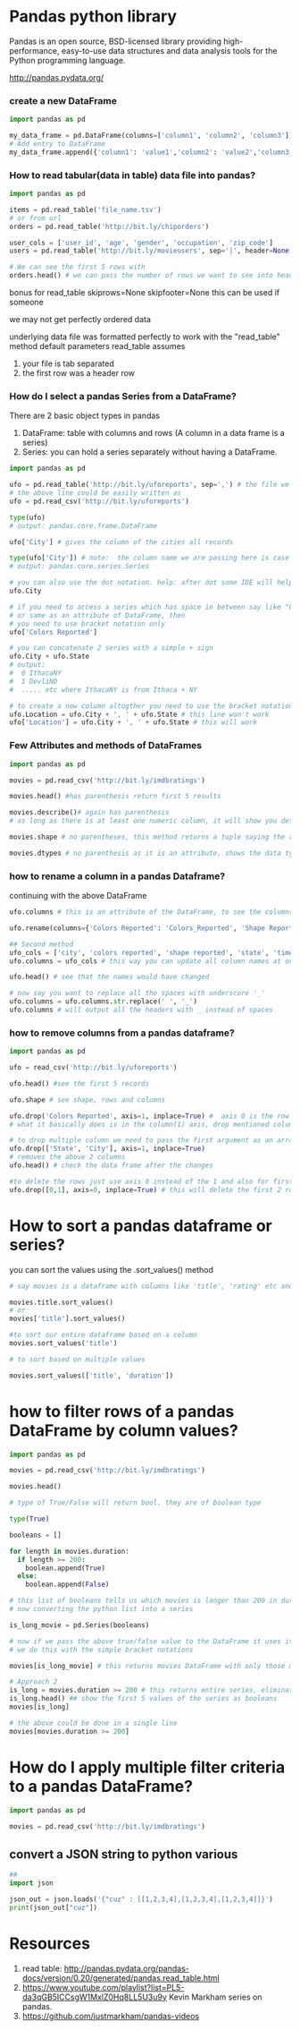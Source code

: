 # Pandas python library

Pandas is an open source, BSD-licensed library providing high-performance, easy-to-use data structures and data analysis tools for the Python programming language.

http://pandas.pydata.org/

### create a new DataFrame

```python
import pandas as pd

my_data_frame = pd.DataFrame(columns=['column1', 'column2', 'column3'])
# Add entry to DataFrame
my_data_frame.append({'column1': 'value1','column2': 'value2','column3': 'value3'})
```

### How to read tabular(data in table) data file into pandas?

```python
import pandas as pd

items = pd.read_table('file_name.tsv')
# or from url
orders = pd.read_table('http://bit.ly/chiporders')

user_cols = ['user_id', 'age', 'gender', 'occupation', 'zip_code']
users = pd.read_table('http://bit.ly/movieusers', sep='|', header=None, names=user_cols) # here the separator used by the file was | pipe, also we are passing the header info as names.

# We can see the first 5 rows with
orders.head() # we can pass the number of rows we want to see into head()
```

bonus
for read_table
skiprows=None
skipfooter=None
this can be used if someone

we may not get perfectly ordered data

underlying data file was formatted perfectly to work with the "read_table" method default parameters
read_table assumes
1. your file is tab separated
2. the first row was a header row

### How do I select a pandas Series from a DataFrame?
There are 2 basic object types in pandas
1. DataFrame: table with columns and rows (A column in a data frame is a series)
2. Series:  you can hold a series separately without having a DataFrame.

```python
import pandas as pd

ufo = pd.read_table('http://bit.ly/uforeports', sep=',') # the file we are reading is a csv comma separated file.
# the above line could be easily written as
ufo = pd.read_csv('http://bit.ly/uforeports')

type(ufo)
# output: pandas.core.frame.DataFrame

ufo['City'] # gives the column of the cities all records

type(ufo['City']) # note:  the column name we are passing here is case sensitive
# output: pandas.core.series.Series

# you can also use the dot notation. help: after dot some IDE will help with a tab or something
ufo.City

# if you need to access a series which has space in between say like "Colors Reported"
# or same as an attribute of DataFrame, then
# you need to use bracket notation only
ufo['Colors Reported']

# you can concatenate 2 series with a simple + sign
ufo.City + ufo.State
# output:
#  0 IthacaNY
#  1 DevliND
#  ..... etc where IthacaNY is from Ithaca + NY

# to create a new column altogther you need to use the bracket notation. Dot notation won't work
ufo.Location = ufo.City + ', ' + ufo.State # this line won't work
ufo['Location'] = ufo.City + ', ' + ufo.State # this will work

```

### Few Attributes and methods of DataFrames

```python
import pandas as pd

movies = pd.read_csv('http://bit.ly/imdbratings')

movies.head() #has parenthesis return first 5 results

movies.describe()# again has parenthesis
# as long as there is at least one numeric column, it will show you descriptive statistics of all numeric columns

movies.shape # no parentheses, this method returns a tuple saying the rows, columns our dataframe has

movies.dtypes # no parenthesis as it is an attribute, shows the data types of each columns
```

### how to rename a column in a pandas Dataframe?

continuing with the above DataFrame
```python
ufo.columns # this is an attribute of the DataFrame, to see the columns

ufo.rename(columns={'Colors Reported': 'Colors_Reported', 'Shape Reported': 'Shape_Reported', inplace=True})

## Second method
ufo_cols = ['city', 'colors reported', 'shape reported', 'state', 'time']
ufo.columns = ufo_cols # this way you can update all column names at once

ufo.head() # see that the names would have changed

# now say you want to replace all the spaces with underscore '_'
ufo.columns = ufo.columns.str.replace(' ', '_')
ufo.columns # will output all the headers with _ instead of spaces

```

### how to remove columns from a pandas dataframe?

```python
import pandas as pd

ufo = read_csv('http://bit.ly/uforeports')

ufo.head() #see the first 5 records

ufo.shape # see shape, rows and columns

ufo.drop('Colors Reported', axis=1, inplace=True) #  axis 0 is the row axis, and axis 1 is column axis
# what it basically does is in the column(1) axis, drop mentioned column and we want this operation to occur inplace.

# to drop multiple column we need to pass the first argument as an array of column names
ufo.drop(['State', 'City'], axis=1, inplace=True)
# removes the above 2 columns
ufo.head() # check the data frame after the changes

#to delete the rows just use axis 0 instead of the 1 and also for first argument pass the labels
ufo.drop([0,1], axis=0, inplace=True) # this will delete the first 2 rows of the data frame.
```

# How to sort a pandas dataframe or series?

you can sort the values using the .sort_values() method

```python
# say movies is a dataframe with columns like 'title', 'rating' etc and you want to sort only the series say title

movies.title.sort_values()
# or
movies['title'].sort_values()

#to sort our entire dataframe based on a column
movies.sort_values('title')

# to sort based on multiple values

movies.sort_values(['title', 'duration'])

```

# how to filter rows of a pandas DataFrame by column values?

```python
import pandas as pd

movies = pd.read_csv('http://bit.ly/imdbratings')

movies.head()

# type of True/False will return bool. they are of boolean type

type(True)

booleans = []

for length in movies.duration:
  if length >= 200:
    boolean.append(True)
  else:
    boolean.append(False)

# this list of booleans tells us which movies is longer than 200 in duration
# now converting the python list into a series

is_long_movie = pd.Series(booleans)

# now if we pass the above true/false value to the DataFrame it uses it to filter out.
# we do this with the simple bracket notations

movies[is_long_movie] # this returns movies DataFrame with only those movies with duration greater than 200 mins

# Approach 2
is_long = movies.duration >= 200 # this returns entire series, eliminating the need for the for loop
is_long.head() ## show the first 5 values of the series as booleans
movies[is_long]

# the above could be done in a single line
movies[movies.duration >= 200]

```

# How do I apply multiple filter criteria to a pandas DataFrame?

```python
import pandas as pd

movies = pd.read_csv('http://bit.ly/imdbratings')


```

## convert a JSON string to python various

``` python
##
import json

json_out = json.loads('{"cuz" : [[1,2,3,4],[1,2,3,4],[1,2,3,4]]}')
print(json_out["cuz"])

```


# Resources
1. read table: http://pandas.pydata.org/pandas-docs/version/0.20/generated/pandas.read_table.html
2. https://www.youtube.com/playlist?list=PL5-da3qGB5ICCsgW1MxlZ0Hq8LL5U3u9y Kevin Markham series on pandas.
3. https://github.com/justmarkham/pandas-videos
